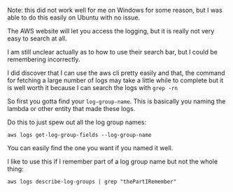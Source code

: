 Note: this did not work well for me on Windows for some reason, but I was able to do this easily on Ubuntu with no issue.

The AWS website will let you access the logging, but it is really not very easy to search at all. 

I am still unclear actually as to how to use their search bar, but I could be remembering incorrectly. 

I did discover that I can use the aws cli pretty easily and that, the command for fetching a large number of logs may take a little while to complete but it is well worth it because I can search the logs with ``grep -rn``

So first you gotta find your ``log-group-name``. This is basically you naming the lambda or other entity that made these logs.


Do this to just spew out all the log group names:
```
aws logs get-log-group-fields --log-group-name
```

You can easily find the one you want if you named it well.

I like to use this if I remember part of a log group name but not the whole thing:
```
aws logs describe-log-groups | grep "thePartIRemember"
```

